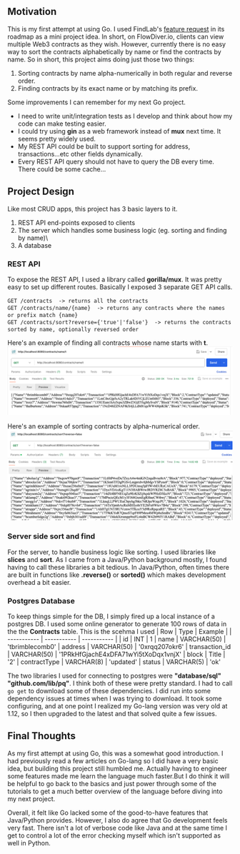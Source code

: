 ## Motivation

This is my first attempt at using Go. I used FindLab's [feature request](https://roadmap.findlabs.io/p/search-and-filter-contracts) in its roadmap as a mini project idea. In short, on FlowDiver.io, clients can view multiple 
Web3 contracts as they wish. However, currently there is no easy way to sort the contracts alphabetically by name or find the contracts by name. So in short, this project aims doing just those two things:
1. Sorting contracts by name alpha-numerically in both regular and reverse order.
2. Finding contracts by its exact name or by matching its prefix. 

Some improvements I can remember for my next Go project.
- I need to write unit/integration tests as I develop and think about how my code can make testing easier.
- I could try using **gin** as a web framework instead of **mux** next time. It seems pretty widely used.
- My REST API could be built to support sorting for address, transactions...etc other fields dynamically.
- Every REST API query should not have to query the DB every time. There could be some cache...

## Project Design

Like most CRUD apps, this project has 3 basic layers to it. 
1. REST API end-points exposed to clients
2. The server which handles some business logic (eg. sorting and finding by name)\
3. A database

### REST API 
To expose the REST API, I used a library called **gorilla/mux**. It was pretty easy to set up different 
routes. Basically I exposed 3 separate GET API calls.

```
GET /contracts  -> returns all the contracts
GET /contracts/name/{name}  -> returns any contracts where the names or prefix match {name}
GET /contracts/sort?reverse={'true'|'false'}  -> returns the contracts sorted by name, optionally reversed order
```

Here's an example of finding all contracts whose name starts with **t**.
![image info](./images/prefixMatch.png)

Here's an example of sorting contracts by alpha-numerical order.
![image info](./images/sort.png)

### Server side sort and find
For the server, to handle business logic like sorting. I used libraries like **slices** and **sort**. 
As I came from a Java/Python background mostly, I found having to call these libraries a bit tedious. 
In Java/Python, often times there are built in functions like **.reverse()** or **sorted()** which 
makes development overhead a bit easier.

### Postgres Database
To keep things simple for the DB, I simply fired up a local instance of a postgres DB. I used some 
online generator to generate 100 rows of data in the the **Contracts** table. This is the scehma I used
| Row | Type | Example |
| ----------- | ----------- | ----------- |
| id | INT |  1
| name | VARCHAR(50) | 'tbrimblecomb0'
| address | VARCHAR(50) | '0xrqq207okr6'
| transaction_id | VARCHAR(50) |  '1PRkHfGjachE4xDFA71wYi5tXoDqx1vnjX'
| block | Title | '2'
| contractType | VARCHAR(8) | 'updated'
| status | VARCHAR(5) |  'ok'

The two libraries I used for connecting to postgres were **"database/sql"** **"github.com/lib/pq"**. I think 
both of these were pretty standard. I had to call `go get` to download some of these dependencies. I did
run into some dependency issues at times when I was trying to download. It took some configuring, and at
one point I realized my Go-lang version was very old at 1.12, so I then upgraded to the latest and that
solved quite a few issues.

## Final Thoughts 
As my first attempt at using Go, this was a somewhat good introduction. I had previously read a few articles
on Go-lang so I did have a very basic idea, but building this project still humbled me. Actually having to engineer
some features made me learn the language much faster.But I do think it will be helpful to go back to the basics
and just power through some of the tutorials to get a much better overview of the language before diving into my next project.

Overall, it felt like Go lacked some of the good-to-have features that Java/Python provides. However, I also do
agree that Go development feels very fast. There isn't a lot of verbose code like Java and at the same time
I get to control a lot of the error checking myself which isn't supported as well in Python.
